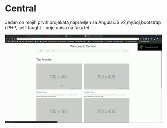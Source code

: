 # Central

Jedan on mojih prvih projekata,napravljen sa AngularJS v2,mySql,bootstrap i PHP, self-taught - prije upisa na fakultet.

<img src="Media/central-video.gif">
